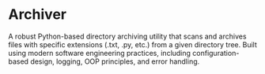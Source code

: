 # Archiver
A robust Python-based directory archiving utility that scans and archives files with specific extensions (.txt, .py, etc.) from a given directory tree. Built using modern software engineering practices, including configuration-based design, logging, OOP principles, and error handling.
